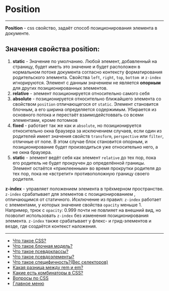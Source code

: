 # Position

---

**Position** - css свойство, задаёт способ позиционирования элемента в документе.

## Значения свойства position:

1. **static** - Значение по умолчанию. Любой элемент, добавленный на страницу, будет иметь это значение и будет расположен в нормальном потоке документа согласно контексту форматирования родительского элемента. Свойства `left`, `right`, `top`, `bottom `и `z-index` игнорируются. Элемент с данным значением не является **опорным** для других позиционированных элементов.
2. **relative** - элемент позиционируется относительно самого себя
3. **absolute** - позиционируется относительно ближайшего элемента со свойством `position` отличающегося от `static`. Элемент становится блочным, а его ширина определяется содержимым. Убирается из основного потока и перестаёт взаимодейстоввать со всеми элементами, кроме потомков
4. **fixed** - работает так же как и `absolute`, но позиционируется относительно окна браузера за исключением случаев, если один из родителей имеет значения свойств `transform`, `perspective` или `filter`, отличные от none. В этом случае блок становится опорным, и позиционирование будет производиться уже относительно него, а не окна браузера.
5. **static** - элемент ведёт себя как элемент `relative` до тех пор, пока его родитель не будет прокручен до определённой границы. Элемент остаётся «приклеенным» во время прокрутки родителя до тех пор, пока не «встретит» противоположную границу своего родителя.

**z-index** - управляет положением элемента в трёхмерном пространстве. `z-index` срабатывает для элементов с позиционированием , отличающимся от статичного. Исключение из правил: `z-index` работает с элементами, у которых значение свойства `opacity` меньше 1. Например, трюк с `opacity`: 0.999 почти не повлияет на внешний вид, но позволит использовать `z-index` без изменения позиционирования элемента. `z-index` также срабатывает у флекс- и грид-элементов и везде, где создаётся контекст наложения.

---

- [Что такое CSS?](./CSSis.md)
- [Что такое блочная модель?](./boxModel.md)
- [Что такое псевдоклассы?](./pseudoclass.md)
- [Что такое псевдоэлементы?](./pseudoelement.md)
- [Что такое специфичность?(Вес селекторов)](./specificity.md)
- [Какая разница между rem и em?](./emVSrem.md)
- [Какие есть комбинаторы в CSS?](./combinators.md)
- [Вопросы по CSS](./CSS.md)
- [Главное меню](../README.md)
